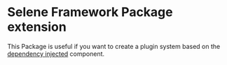 # Selene Framework Package extension

This Package is useful if you want to create a plugin system based on the
[dependency injected](https://github.com/seleneapp/di) component.
